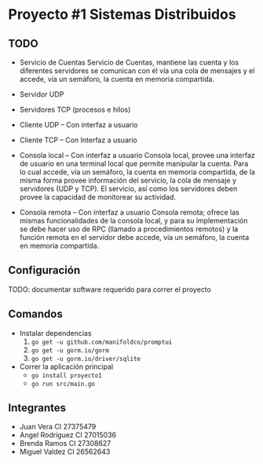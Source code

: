 # Proyecto #1 Sistemas Distribuidos

## TODO

- Servicio de Cuentas
Servicio de Cuentas, mantiene las cuenta y los diferentes servidores se
comunican con él vía una cola de mensajes y el accede, vía un semáforo,
la cuenta en memoria compartida.

- Servidor UDP
- Servidores TCP (procesos e hilos)
- Cliente UDP – Con interfaz a usuario
- Cliente TCP – Con Interfaz a usuario
- Consola local – Con interfaz a usuario
Consola local, provee una interfaz de usuario en una terminal local que
permite manipular la cuenta. Para lo cual accede, vía un semáforo, la
cuenta en memoria compartida, de la misma forma provee información
del servicio, la cola de mensaje y servidores (UDP y TCP). El servicio, así
como los servidores deben provee la capacidad de monitorear su
actividad.

- Consola remota – Con interfaz a usuario
Consola remota; ofrece las mismas funcionalidades de la consola local, y
para su implementación se debe hacer uso de RPC (llamado a
procedimientos remotos) y la función remota en el servidor debe accede,
vía un semáforo, la cuenta en memoria compartida.

## Configuración

TODO: documentar software requerido para correr el proyecto

## Comandos

- Instalar dependencias
  1. `go get -u github.com/manifoldco/promptui`
  2. `go get -u gorm.io/gorm`
  3. `go get -u gorm.io/driver/sqlite`
- Correr la aplicación principal 
  - `go install proyecto1`
  - `go run src/main.go`

## Integrantes 

- Juan Vera  CI 27375479
- Angel Rodríguez CI 27015036
- Brenda Ramos CI 27308627
- Miguel Valdez CI 26562643
